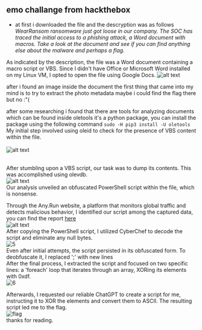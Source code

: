 ## emo challange from hackthebox
- at first i downloaded the file and the descryption was as follows
*WearRansom ransomware just got loose in our company. The SOC has traced the initial access to a phishing attack, a Word document with macros. Take a look at the document and see if you can find anything else about the malware and perhaps a flag.*

As indicated by the description, the file was a Word document containing a macro script or VBS. Since I didn't have Office or Microsoft Word installed on my Linux VM, I opted to open the file using Google Docs.
![alt text](https://github.com/MohamedAboElnasr/CTF/assets/114421344/4e40e025-4c62-44f1-9655-b1cad08dc382)

after i found an image inside the document the first thing that came into my mind is to try to extract the photo metadata maybe i could find the flag there but no :"(

after some researching i found that there are tools for analyzing documents which can be found inside oletools it's a python package,
you can install the package using the following command
`sudo -H pip3 install -U oletools`<br>
My initial step involved using oleid to check for the presence of VBS content within the file.
<br>
<br>
![alt text](https://github.com/MohamedAboElnasr/CTF/assets/114421344/252ee383-43ae-456c-a18b-707c2e35cf24)
<br>
<br>

After stumbling upon a VBS script, our task was to dump its contents. This was accomplished using olevdb.
<br>
![alt text](https://github.com/MohamedAboElnasr/CTF/assets/114421344/35a4d9ec-ca5e-4dcb-ab66-5751f6e5fff9)
<br>
Our analysis unveiled an obfuscated PowerShell script within the file, which is nonsense.<br>

Through the Any.Run website, a platform that monitors global traffic and detects malicious behavior, I identified our script among the captured data, you can find the report [here](https://app.any.run/tasks/b35e3e6a-257d-489a-8b3b-81f9d4b05c3d/) <br>
![alt text](https://github.com/MohamedAboElnasr/CTF/assets/114421344/307239b3-5cc6-487e-a387-8c407bac0b7c)<br>
After copying the PowerShell script, I utilized CyberChef to decode the script and eliminate any null bytes. <br>
![5](https://github.com/MohamedAboElnasr/CTF/assets/114421344/a5174d10-3413-4aaf-86e9-93511d23de76)<br>
Even after initial attempts, the script persisted in its obfuscated form. To deobfuscate it, I replaced ';' with new lines<br>
After the final process, I extracted the script and focused on two specific lines: a 'foreach' loop that iterates through an array, XORing its elements with 0xdf. <br>
![6](https://github.com/MohamedAboElnasr/CTF/assets/114421344/ecc332e7-6bf0-4f9b-8248-459f58621905)

Afterwards, I requested our reliable ChatGPT to create a script for me, instructing it to XOR the elements and convert them to ASCII. The resulting script led me to the flag.<br>
![flag](https://github.com/MohamedAboElnasr/CTF/assets/114421344/b16b890f-dc6f-4b71-b8ae-10cc86b5baa5)
<br>
thanks for reading.
 






